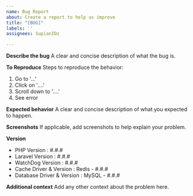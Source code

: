 ```yaml
---
name: Bug Report
about: Create a report to help us improve
title: "[BUG]"
labels: ''
assignees: SupianIDz

---
```


<!-- DO NOT THROW THIS AWAY -->

**Describe the bug**
A clear and concise description of what the bug is.

**To Reproduce**
Steps to reproduce the behavior:

1. Go to '...'
2. Click on '....'
3. Scroll down to '....'
4. See error

**Expected behavior**
A clear and concise description of what you expected to happen.

**Screenshots**
If applicable, add screenshots to help explain your problem.

**Version**

- PHP Version : #.#.#
- Laravel Version : #.#.#
- WatchDog Version : #.#.#
- Cache Driver & Version : Redis - #.#.#
- Database Driver & Version : MySQL - #.#.#

**Additional context**
Add any other context about the problem here.
